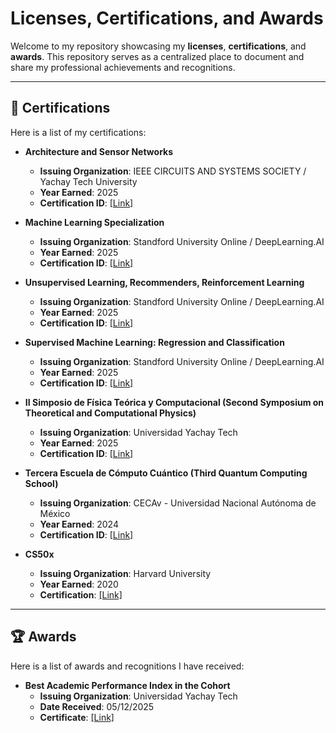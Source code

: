 # Licenses, Certifications, and Awards

Welcome to my repository showcasing my **licenses**, **certifications**, and **awards**. This repository serves as a centralized place to document and share my professional achievements and recognitions.

---

## 🏅 Certifications

Here is a list of my certifications:

- **Architecture and Sensor Networks**
  - **Issuing Organization**: IEEE CIRCUITS AND SYSTEMS SOCIETY / Yachay Tech University
  - **Year Earned**: 2025
  - **Certification ID**: [[Link]](https://github.com/DaNameless/certificates/blob/main/network_architecture_raspberry_workshop.pdf) 

- **Machine Learning Specialization**
  - **Issuing Organization**: Standford University Online / DeepLearning.AI
  - **Year Earned**: 2025
  - **Certification ID**: [[Link]](https://github.com/DaNameless/certificates/blob/main/Coursera%208BKV0X84IL2S.pdf) 

- **Unsupervised Learning, Recommenders, Reinforcement Learning**
  - **Issuing Organization**: Standford University Online / DeepLearning.AI
  - **Year Earned**: 2025
  - **Certification ID**: [[Link]](https://github.com/DaNameless/certificates/blob/main/Coursera%20D74E7YHN429F.pdf) 

- **Supervised Machine Learning: Regression and Classification**
  - **Issuing Organization**: Standford University Online / DeepLearning.AI
  - **Year Earned**: 2025
  - **Certification ID**: [[Link]](https://coursera.org/share/99d1847bd7699f364ae02d29fa8f13a6) 


- **II Simposio de Física Teórica y Computacional (Second Symposium on Theoretical and Computational Physics)**
  - **Issuing Organization**: Universidad Yachay Tech
  - **Year Earned**: 2025
  - **Certification ID**: [[Link]](https://github.com/DaNameless/certificates/blob/main/II_Simposio_FTC.pdf) 


- **Tercera Escuela de Cómputo Cuántico (Third Quantum Computing School)**  
  - **Issuing Organization**: CECAv - Universidad Nacional Autónoma de México
  - **Year Earned**: 2024 
  - **Certification ID**: [[Link]](https://github.com/DaNameless/certificates/blob/main/Constancias%20Virtuales%203%20firmadas-7.pdf) 

- **CS50x**  
  - **Issuing Organization**: Harvard University  
  - **Year Earned**: 2020
  - **Certification**: [[Link]](https://github.com/DaNameless/certificates/blob/main/CS50x.pdf)  


---

## 🏆 Awards

Here is a list of awards and recognitions I have received:

- **Best Academic Performance Index in the Cohort**  
  - **Issuing Organization**: Universidad Yachay Tech  
  - **Date Received**: 05/12/2025
  - **Certificate**: [[Link]](https://github.com/DaNameless/certificates/blob/main/BAPI_award.png)
